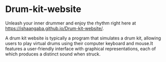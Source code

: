 # Drum-kit-website


Unleash your inner drummer and enjoy the rhythm right here at https://ishaangaba.github.io/Drum-kit-website/. 

A drum kit website is typically a program that simulates a drum kit, allowing users to play virtual drums using their computer keyboard and mouse.It features a user-friendly interface with graphical representations, each of which produces a distinct sound when struck.
